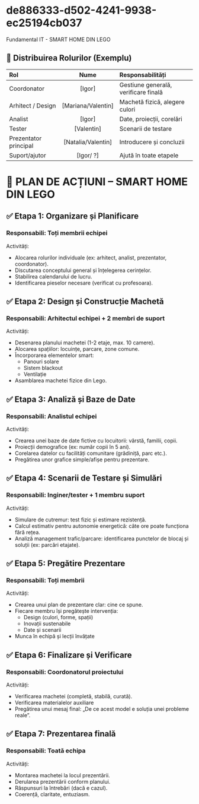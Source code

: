 # de886333-d502-4241-9938-ec25194cb037
Fundamental IT - SMART HOME DIN LEGO

## 🔄 Distribuirea Rolurilor (Exemplu)
|**Rol**|**Nume**|  **Responsabilități**|
| :------------- | :-------------: |:------------- |
|Coordonator| [Igor] |Gestiune generală, verificare finală
Arhitect / Design |[Mariana/Valentin] |Machetă fizică, alegere culori
Analist| [Igor] |Date, proiecții, corelări
Tester| [Valentin] |Scenarii de testare
Prezentator principal |[Natalia/Valentin] |Introducere și concluzii
Suport/ajutor| [Igor/ ?]| Ajută în toate etapele


# 📅 PLAN DE ACȚIUNI – SMART HOME DIN LEGO
## ✅ Etapa 1: Organizare și Planificare
### Responsabili: Toți membrii echipei

Activități:  
- Alocarea rolurilor individuale (ex: arhitect, analist, prezentator, coordonator).  
- Discutarea conceptului general și înțelegerea cerințelor.  
- Stabilirea calendarului de lucru.
- Identificarea pieselor necesare (verificat cu profesoara).  

##  ✅ Etapa 2: Design și Construcție Machetă 
### Responsabili: Arhitectul echipei + 2 membri de suport

Activități:
- Desenarea planului machetei (1-2 etaje, max. 10 camere).  
- Alocarea spațiilor: locuințe, parcare, zone comune.  
- Încorporarea elementelor smart:    
  - Panouri solare  
  - Sistem blackout  
  - Ventilație  
- Asamblarea machetei fizice din Lego.  

## ✅ Etapa 3: Analiză și Baze de Date 
### Responsabili: Analistul echipei

Activități: 
- Crearea unei baze de date fictive cu locuitorii: vârstă, familii, copii.  
- Proiecții demografice (ex: număr copii în 5 ani).  
- Corelarea datelor cu facilități comunitare (grădiniță, parc etc.).  
- Pregătirea unor grafice simple/afișe pentru prezentare.  

## ✅ Etapa 4: Scenarii de Testare și Simulări 
### Responsabili: Inginer/tester + 1 membru suport

Activități:
- Simulare de cutremur: test fizic și estimare rezistență.  
- Calcul estimativ pentru autonomie energetică: câte ore poate funcționa fără rețea.  
- Analiză management trafic/parcare: identificarea punctelor de blocaj și soluții (ex: parcări etajate).  

## ✅ Etapa 5: Pregătire Prezentare 
### Responsabili: Toți membrii

Activități:
- Crearea unui plan de prezentare clar: cine ce spune.  
- Fiecare membru își pregătește intervenția:      
  - Design (culori, forme, spații)  
  - Inovații sustenabile  
  - Date și scenarii  
- Munca în echipă și lecții învățate  

## ✅ Etapa 6: Finalizare și Verificare
### Responsabili: Coordonatorul proiectului

Activități:  
- Verificarea machetei (completă, stabilă, curată).  
- Verificarea materialelor auxiliare   
- Pregătirea unui mesaj final: „De ce acest model e soluția unei probleme reale”.  

## ✅ Etapa 7: Prezentarea finală 
### Responsabili: Toată echipa

Activități:
- Montarea machetei la locul prezentării.  
- Derularea prezentării conform planului.  
- Răspunsuri la întrebări (dacă e cazul).  
- Coerență, claritate, entuziasm.  
